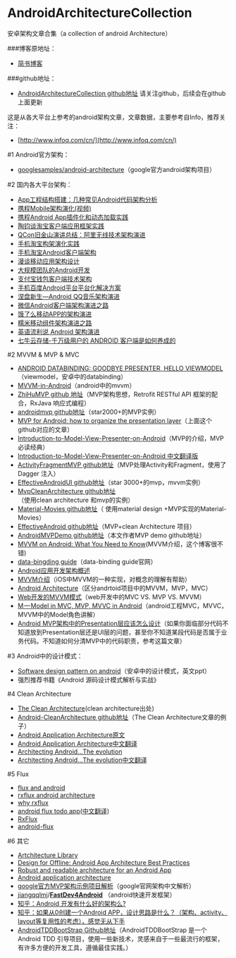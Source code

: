 # AndroidArchitectureCollection
安卓架构文章合集（a collection of android Architecture）

###博客原地址：
+ [简书博客](http://www.jianshu.com/p/1f21e1d375aa)

###github地址：
+ [AndroidArchitectureCollection github地址](https://github.com/CameloeAnthony/AndroidArchitectureCollection) 
请关注github，后续会在github上面更新

这是从各大平台上参考的android架构文章，文章数据，主要参考自Info，推荐关注：
+ [http://www.infoq.com/cn/](http://www.infoq.com/cn/)

#1 Android官方架构：
+ [googlesamples/android-architecture](https://github.com/googlesamples/android-architecture)（google官方android架构项目）

#2 国内各大平台架构：
+ [App工程结构搭建：几种常见Android代码架构分析](http://www.uml.org.cn/mobiledev/201310211.asp)
+ [携程Mobile架构演化(视频)](http://www.infoq.com/cn/presentations/ctrip-mobile-architecture-evolution)
+ [携程Android App插件化和动态加载实践](http://www.infoq.com/cn/articles/ctrip-android-dynamic-loading)
+ [陶钧谈淘宝客户端应用框架实践](http://www.infoq.com/cn/interviews/tj-taobao-client-arch)
+ [QCon旧金山演讲总结：阿里无线技术架构演进](http://www.infoq.com/cn/articles/alibaba-mobile-infrastructure)
+ [手机淘宝构架演化实践](http://www.infoq.com/cn/news/2014/12/taobao-app-evolution)
+ [手机淘宝Android客户端架构](http://www.open-open.com/lib/view/open1436316754208.html)
+ [漫谈移动应用架构设计](http://club.alibabatech.org/resource_detail.htm?topicId=124)
+ [大规模团队的Android开发](http://club.alibabatech.org/resource_detail.htm?topicId=130)
+ [支付宝钱包客户端技术架构](http://club.alibabatech.org/resource_detail.htm?topicId=155)
+ [手机百度Android平台平台化解决方案](http://www.infoq.com/cn/presentations/mobile-baidu-android-platform-solutions)
+ [涅盘新生—Android QQ音乐架构演进](http://www.infoq.com/cn/presentations/evolution-of-android-qq-music-architecture)
+ [微信Android客户端架构演进之路](http://www.infoq.com/cn/articles/wechat-android-app-architecture)
+ [饿了么移动APP的架构演进](https://mp.weixin.qq.com/s?__biz=MzAxNDUwMzU3Mw==&mid=401044540&idx=1&sn=24b7d8fb655ae6dd5d989d0cb3c08e90&scene=2&srcid=0106EtxRjD2jHxzomxVPTwY3&from=timeline&isappinstalled=0&uin=NzgwODIwNDgw&key=&devicetype=webwx&version=70000001&lang=zh_CN&pass_ticket=46hW44w3Hxd7VY9rutz7mgLu1JGe2T1AAKNQpxNoYOSGi8NpmNYr%2BAZj%2BiXtRX2F)
+ [糯米移动组件架构演进之路](https://mp.weixin.qq.com/s?__biz=MzA3ODg4MDk0Ng==&mid=2651112195&idx=1&sn=27fa638e90b09a107057e4a5e8d01ab1&scene=0&key=b28b03434249256bfa802f640871a1d36fcc58d62fbdae43d4cf0bb232988312ebd980373392cdb72dff355da09201bf&ascene=0&uin=Mjc3OTU3Nzk1&devicetype=iMac+MacBookPro10%2C1+OSX+OSX+10.10.5+build%2814F1713%29&version=11020201&pass_ticket=fVNELMIhboNqtKbXT0UAQtJy1MNge%2F0s6VqFTdnuSJvfHsNGCxh1X%2FVk7UdXna7W)
+ [英语流利说 Android 架构演进](http://mp.weixin.qq.com/s?__biz=MzI0NjIzNDkwOA==&mid=2247483673&idx=1&sn=ba9cf498ab78646f1a9c9e711f65c360&scene=2&srcid=0527JyTxU6ucKtlLVyl7REaB&from=timeline&isappinstalled=0#wechat_redirect)
+ [七牛云存储-千万级用户的 ANDROID 客户端是如何养成的](http://blog.qiniu.com/archives/6017)

#2 MVVM & MVP & MVC

+ [ANDROID DATABINDING: GOODBYE PRESENTER, HELLO VIEWMODEL](http://tech.vg.no/2015/07/17/android-databinding-goodbye-presenter-hello-viewmodel/)
（viewmodel，安卓中的databinding）
+ [MVVM-in-Android](http://www.codeproject.com/Articles/166952/MVVM-in-Android)（android中的mvvm）
+ [ ZhiHuMVP github 地址](https://github.com/CameloeAnthony/ZhiHuMVP)（MVP架构思想，Retrofit RESTful API 框架的配合，RxJava 响应式编程）
+ [ androidmvp github地址](https://github.com/antoniolg/androidmvp)（star2000+的MVP实例）
+ [MVP for Android: how to organize the presentation layer](http://antonioleiva.com/mvp-android/)（上面这个github对应的文章）
+ [ Introduction-to-Model-View-Presenter-on-Android](https://github.com/konmik/konmik.github.io/wiki/Introduction-to-Model-View-Presenter-on-Android)（MVP的介绍，MVP必读经典）
+ [Introduction-to-Model-View-Presenter-on-Android 中文翻译版](http://www.jcodecraeer.com/a/anzhuokaifa/androidkaifa/2015/0425/2782.html)
+ [ActivityFragmentMVP github地址](https://github.com/spengilley/ActivityFragmentMVP)（MVP处理Activity和Fragment，使用了Dagger 注入）
+ [ EffectiveAndroidUI github地址](https://github.com/pedrovgs/EffectiveAndroidUI)（star 3000+的mvp，mvvm实例）
+ [ MvpCleanArchitecture github地址](https://github.com/glomadrian/MvpCleanArchitecture)（使用clean architecture 和mvp的实例）
+ [ Material-Movies github地址](https://github.com/saulmm/Material-Movies)（ 使用material design +MVP实现的Material-Movies）
+ [EffectiveAndroid github地址](https://github.com/rallat/EffectiveAndroid)（MVP+clean Architecture 项目）
+ [AndroidMVPDemo github地址](https://github.com/CameloeAnthony/AndroidMVPDemo)（本文作者MVP demo github地址）
+ [MVVM on Android: What You Need to Know](http://willowtreeapps.com/blog/mvvm-on-android-what-you-need-to-know/)(MVVM介绍，这个博客很不错)
+ [data-bingding guide](https://developer.android.com/tools/data-binding/guide.html)（data-binding guide官网）
+ [Android应用开发架构概述](http://www.liuguangli.win/archives/299)
+ [MVVM介绍](http://objccn.io/issue-13-1/)（iOS中MVVM的一种实现，对概念的理解有帮助）
+ [Android Architecture](https://medium.com/android-news/android-architecture-2f12e1c7d4db#.ta695te6a)（区分andrtoid项目中的MVVM，MVP，MVC）
+ [Web开发的MVVM模式](http://www.cnblogs.com/dxy1982/p/3793895.html)（web开发中的MVC VS. MVP VS. MVVM）
+ [M — Model in MVC, MVP, MVVC in Android](https://medium.com/@artem_zin/m-model-from-mvc-mvp-in-android-flow-and-mortar-bd1e50c45395#.5kbw4q5psd)（android工程MVC，MVVC，MVVM中的Model角色讲解）
+ [Android MVP架构中的Presentation层应该怎么设计](http://mp.weixin.qq.com/s?__biz=MzA3ODg4MDk0Ng==&mid=402868193&idx=1&sn=790e12f84dfcea171528e6d3789c69ed#rd)（如果你面临部分代码不知道放到Presentation层还是UI层的问题，甚至你不知道某段代码是否属于业务代码。不知道如何分清MVP中的代码职责，参考这篇文章）

#3 Android中的设计模式：
+ [Software design pattern on android](http://www.slideshare.net/PedroVicenteGmezSnch/software-design-patterns-on-android)（安卓中的设计模式，英文ppt）
+ 强烈推荐书籍《Android 源码设计模式解析与实战》

#4 Clean Architecture
+ [The Clean Architecture](https://blog.8thlight.com/uncle-bob/2012/08/13/the-clean-architecture.html)(clean architecture出处)
+ [Android-CleanArchitecture github地址](https://github.com/android10/Android-CleanArchitecture)（The Clean Architecture文章的例子）
+ [Android Application Architecture原文](https://medium.com/ribot-labs/android-application-architecture-8b6e34acda65#.b29vhtdm2) 
+ [Android Application Architecture中文翻译](http://www.jianshu.com/p/8ca27934c6e6)
+ [Architecting Android…The evolution](http://fernandocejas.com/2015/07/18/architecting-android-the-evolution/)
+ [Architecting Android…The evolution中文翻译](http://www.devtf.cn/?p=1083)

#5 Flux
* [flux and android](https://armueller.github.io/android/2015/03/29/flux-and-android.html)
* [rxflux android architecture](https://medium.com/swlh/rxflux-android-architecture-94f77c857aa2#.sfjwchwok)
* [why rxflux](https://medium.com/swlh/why-rxflux-5b687f062709#.ltlnlr4cl)
* [android flux todo app](https://github.com/lgvalle/android-flux-todo-app)([中文翻译](http://www.devtf.cn/?p=1028))
* [RxFlux](https://github.com/skimarxall/RxFlux)
* [android-flux](https://github.com/naodroid/android-flux)

#6 其它
+ [Artchitecture Library](https://github.com/Juude/Awesome-Android-Architecture/blob/master/Library.md)
+ [Design for Offline: Android App Architecture Best Practices](https://plus.google.com/+AndroidDevelopers/posts/3C4GPowmWLb)
+ [Robust and readable architecture for an Android App](http://blog.joanzapata.com/robust-architecture-for-an-android-app/)
+ [Android application architecture](https://events.google.com/io2015/schedule?sid=358c9f91-b6d4-e411-b87f-00155d5066d7#day1/358c9f91-b6d4-e411-b87f-00155d5066d7)
+ [google官方MVP架构示例项目解析](http://mp.weixin.qq.com/s?__biz=MzA3ODg4MDk0Ng==&mid=403539764&idx=1&sn=d30d89e6848a8e13d4da0f5639100e5f#rd)（google官网架构中文解析）
+ [jiangqqlmj](https://github.com/jiangqqlmj)/**[FastDev4Android](https://github.com/jiangqqlmj/FastDev4Android)** （android快速开发框架）
+ [知乎：Android 开发有什么好的架构么?](https://www.zhihu.com/question/21406685)
+ [知乎：如果从0创建一个Android APP，设计思路是什么？（架构、activity、layout等复用性的考虑），感觉无从下手](https://www.zhihu.com/question/28564947)
+ [AndroidTDDBootStrap Github地址](https://github.com/Piasy/AndroidTDDBootStrap)（AndroidTDDBootStrap 是一个Android TDD 引导项目，使用一些新技术，灵感来自于一些最流行的框架，有许多方便的开发工具，遵循最佳实践。）
